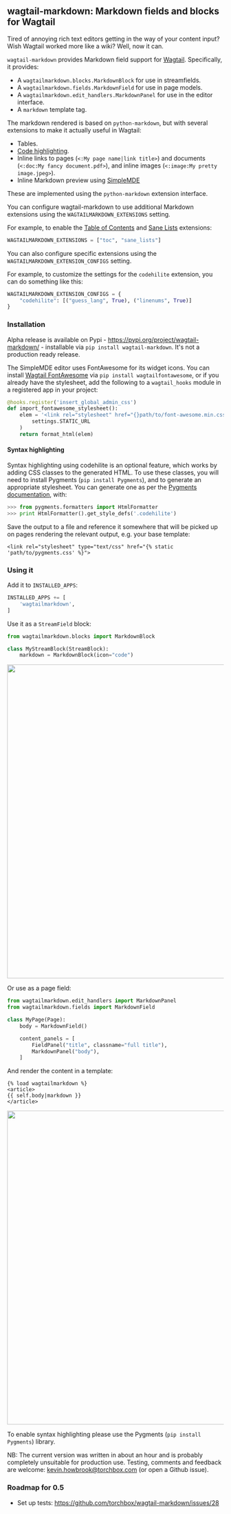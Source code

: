 ## wagtail-markdown: Markdown fields and blocks for Wagtail

Tired of annoying rich text editors getting in the way of your content
input?  Wish Wagtail worked more like a wiki?  Well, now it can.

`wagtail-markdown` provides Markdown field support for [Wagtail](https://github.com/torchbox/wagtail/).
Specifically, it provides:

* A `wagtailmarkdown.blocks.MarkdownBlock` for use in streamfields.
* A `wagtailmarkdown.fields.MarkdownField` for use in page models.
* A `wagtailmarkdown.edit_handlers.MarkdownPanel` for use in the editor interface.
* A `markdown` template tag.

The markdown rendered is based on `python-markdown`, but with several
extensions to make it actually useful in Wagtail:

* Tables.
* [Code highlighting](#syntax-highlighting).
* Inline links to pages (`<:My page name|link title>`) and documents
  (`<:doc:My fancy document.pdf>`), and inline images
  (`<:image:My pretty image.jpeg>`).
* Inline Markdown preview using [SimpleMDE](http://nextstepwebs.github.io/simplemde-markdown-editor/)

These are implemented using the `python-markdown` extension interface.

You can configure wagtail-markdown to use additional Markdown extensions using the `WAGTAILMARKDOWN_EXTENSIONS` setting.

For example, to enable the [Table of
Contents](https://python-markdown.github.io/extensions/toc/) and [Sane
Lists](https://python-markdown.github.io/extensions/sane_lists/) extensions:
```python
WAGTAILMARKDOWN_EXTENSIONS = ["toc", "sane_lists"]
```

You can also configure specific extensions using the `WAGTAILMARKDOWN_EXTENSION_CONFIGS` setting.

For example, to customize the settings for the `codehilite` extension, you can do something like this:

```python
WAGTAILMARKDOWN_EXTENSION_CONFIGS = {
    "codehilite": [("guess_lang", True), ("linenums", True)]
}
```

### Installation
Alpha release is available on Pypi - https://pypi.org/project/wagtail-markdown/ - installable via `pip install wagtail-markdown`. It's not a production ready release.

The SimpleMDE editor uses FontAwesome for its widget icons. You can install [Wagtail FontAwesome](https://gitlab.com/alexgleason/wagtailfontawesome) via `pip install wagtailfontawesome`, or if you already have the stylesheet,  add the following to a `wagtail_hooks` module in a registered app in your project:

``` python
@hooks.register('insert_global_admin_css')
def import_fontawesome_stylesheet():
    elem = '<link rel="stylesheet" href="{}path/to/font-awesome.min.css">'.format(
        settings.STATIC_URL
    )
    return format_html(elem)
```

#### Syntax highlighting

Syntax highlighting using codehilite is an optional feature, which works by
adding CSS classes to the generated HTML. To use these classes, you will need
to install Pygments (`pip install Pygments`), and to generate an appropriate
stylesheet. You can generate one as per the [Pygments
documentation](http://pygments.org/docs/quickstart/), with:

``` python
>>> from pygments.formatters import HtmlFormatter
>>> print HtmlFormatter().get_style_defs('.codehilite')
```

Save the output to a file and reference it somewhere that will be
picked up on pages rendering the relevant output, e.g. your base template:

``` html+django
<link rel="stylesheet" type="text/css" href="{% static 'path/to/pygments.css' %}">
```


### Using it

Add it to `INSTALLED_APPS`:

```python
INSTALLED_APPS += [
    'wagtailmarkdown',
]
```

Use it as a `StreamField` block:

```python
from wagtailmarkdown.blocks import MarkdownBlock

class MyStreamBlock(StreamBlock):
    markdown = MarkdownBlock(icon="code")
```

<img src="https://i.imgur.com/4NFcfHd.png" width="728px" alt="">

Or use as a page field:

```python
from wagtailmarkdown.edit_handlers import MarkdownPanel
from wagtailmarkdown.fields import MarkdownField

class MyPage(Page):
    body = MarkdownField()

    content_panels = [
        FieldPanel("title", classname="full title"),
        MarkdownPanel("body"),
    ]
```

And render the content in a template:

```html+django
{% load wagtailmarkdown %}
<article>
{{ self.body|markdown }}
</article>
```

<img src="https://i.imgur.com/Sj1f4Jh.png" width="728px" alt="">

To enable syntax highlighting please use the Pygments (`pip install Pygments`) library.

NB: The current version was written in about an hour and is probably completely
unsuitable for production use.  Testing, comments and feedback are welcome:
<kevin.howbrook@torchbox.com> (or open a Github issue).


### Roadmap for 0.5

* Set up tests: https://github.com/torchbox/wagtail-markdown/issues/28
